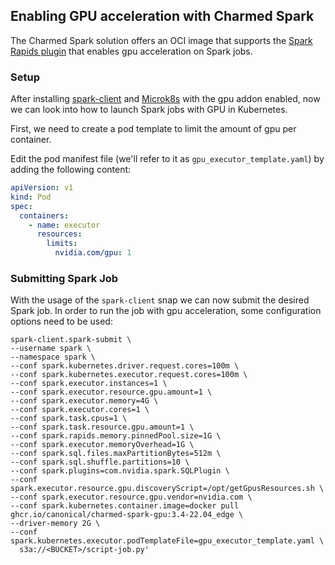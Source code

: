 ## Enabling GPU acceleration with Charmed Spark

The Charmed Spark solution offers an OCI image that supports the [Spark Rapids plugin](https://github.com/canonical/charmed-spark-rock/pkgs/container/charmed-spark-gpu) that enables gpu acceleration on Spark jobs.

### Setup

After installing [spark-client](https://snapcraft.io/spark-client) and [Microk8s](https://microk8s.io/) with the gpu addon enabled, now we can look into how to launch Spark jobs with GPU in Kubernetes.


First, we need to create a pod template to limit the amount of gpu per container.

Edit the pod manifest file (we'll refer to it as ```gpu_executor_template.yaml```) by adding the following content:

```yaml
apiVersion: v1
kind: Pod
spec:
  containers:
    - name: executor
      resources:
        limits:
          nvidia.com/gpu: 1
```

### Submitting Spark Job

With the usage of the `spark-client` snap we can now submit the desired Spark job. 
In order to run the job with gpu acceleration, some configuration options need to be used:

```shell
spark-client.spark-submit \
--username spark \
--namespace spark \
--conf spark.kubernetes.driver.request.cores=100m \
--conf spark.kubernetes.executor.request.cores=100m \
--conf spark.executor.instances=1 \
--conf spark.executor.resource.gpu.amount=1 \
--conf spark.executor.memory=4G \
--conf spark.executor.cores=1 \
--conf spark.task.cpus=1 \
--conf spark.task.resource.gpu.amount=1 \
--conf spark.rapids.memory.pinnedPool.size=1G \
--conf spark.executor.memoryOverhead=1G \
--conf spark.sql.files.maxPartitionBytes=512m \
--conf spark.sql.shuffle.partitions=10 \
--conf spark.plugins=com.nvidia.spark.SQLPlugin \
--conf spark.executor.resource.gpu.discoveryScript=/opt/getGpusResources.sh \
--conf spark.executor.resource.gpu.vendor=nvidia.com \
--conf spark.kubernetes.container.image=docker pull ghcr.io/canonical/charmed-spark-gpu:3.4-22.04_edge \
--driver-memory 2G \
--conf spark.kubernetes.executor.podTemplateFile=gpu_executor_template.yaml \
  s3a://<BUCKET>/script-job.py'
```